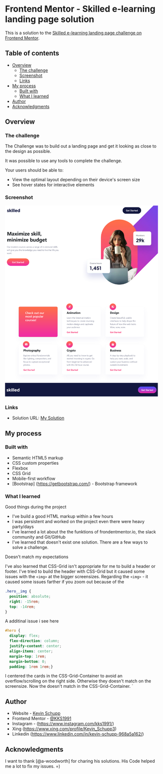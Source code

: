 # Frontend Mentor - Skilled e-learning landing page solution

This is a solution to the [Skilled e-learning landing page challenge on Frontend Mentor](https://www.frontendmentor.io/challenges/skilled-elearning-landing-page-S1ObDrZ8q).

## Table of contents

- [Overview](#overview)
  - [The challenge](#the-challenge)
  - [Screenshot](#screenshot)
  - [Links](#links)
- [My process](#my-process)
  - [Built with](#built-with)
  - [What I learned](#what-i-learned)
- [Author](#author)
- [Acknowledgments](#acknowledgments)

## Overview

### The challenge

The Challenge was to build out a landing page and get it looking as close to the design as possible.

It was possible to use any tools to complete the challenge.

Your users should be able to:

- View the optimal layout depending on their device's screen size
- See hover states for interactive elements

### Screenshot

![Desktop-Version](/screenshots/ss_desktop.jpg)

### Links

- Solution URL: [My Solution](https://kks1991.github.io/skilled-e-learning-landing-page/)

## My process

### Built with

- Semantic HTML5 markup
- CSS custom properties
- Flexbox
- CSS Grid
- Mobile-first workflow
- [Bootstrap] (https://getbootstrap.com/) - Bootstrap framework

### What I learned

Good things during the project

- I've build a good HTML markup within a few hours
- I was persistent and worked on the project even there were heavy party/days
- I've learned a lot about the the funktions of frondentmentor.io, the slack community and Git/GitHub
- I've learned that doesn't exist one solution. There are a few ways to solve a challenge.

Doesn't match my expectations

I've also learned that CSS-Grid isn't appropriate for me to build a header or footer. I've tried to build the header with CSS-Grid but it caused some issues with the `<img>` at the bigger screensizes. Regarding the `<img>` - it caused some issues farther if you zoom out because of the

```CSS
.hero__img {
  position: absolute;
  right: -15rem;
  top: -14rem;
}
```

A additinal issue i see here

```CSS
#hero {
  display: flex;
  flex-direction: column;
  justify-content: center;
  align-items: center;
  margin-top: 1rem;
  margin-bottom: 0;
  padding: 1rem 1rem;}
```

I centered the cards in the CSS-Grid-Container to avoid an overflow/scrolling on the right side. Otherwise they doesn't match on the screensize. Now the doesn't match in the CSS-Grid-Container.
`

## Author

- Website - [Kevin Schupp](https://www.kevinschupp.de/)
- Frontend Mentor - [@KKS1991](https://www.frontendmentor.io/profile/KKS1991)
- Instagram - (https://www.instagram.com/kks1991/)
- Xing (https://www.xing.com/profile/Kevin_Schupp3)
- Linkedin (https://www.linkedin.com/in/kevin-schupp-968a5a162/)

## Acknowledgments

I want to thank [@a-woodworth] for charing his solutions. His Code helped me a lot to fix my issues. =)
